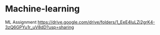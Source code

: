 # Machine-learning
ML Assignment
https://drive.google.com/drive/folders/1_EeE4IuLZi2grK4-3zQ6GPYu1r_uV8dD?usp=sharing



